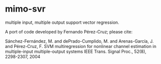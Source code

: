 mimo-svr
========

multiple input, multiple output support vector regression.


A port of code developed by Fernando Pérez-Cruz; please cite:

Sánchez-Fernández, M. and dePrado-Cumplido, M. and Arenas-García, J. and Pérez-Cruz, F. SVM multiregression for nonlinear channel estimation in multiple-input multiple-output systems IEEE Trans. Signal Proc., 52(8), 2298-2307, 2004
